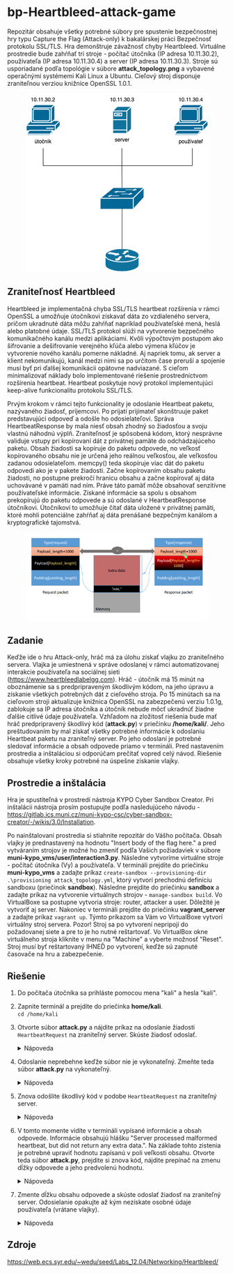 # bp-Heartbleed-attack-game
Repozitár obsahuje všetky potrebné súbory pre spustenie bezpečnostnej hry typu Capture the Flag (Attack-only) k bakalárskej práci Bezpečnosť protokolu SSL/TLS. Hra demonštruje závažnosť chyby Heartbleed. Virtuálne prostredie bude zahŕňať tri stroje - počítač útočníka (IP adresa 10.11.30.2), používateľa (IP adresa 10.11.30.4) a server (IP adresa 10.11.30.3). Stroje sú usporiadané podľa topológie v súbore **attack_topology.png** a vybavené operačnými systémemi Kali Linux a Ubuntu. Cieľový stroj disponuje zraniteľnou verziou knižnice OpenSSL 1.0.1.

<p align="center">
  <img src="https://github.com/dorota-fiit/bp-Heartbleed-attack-game/blob/main/attack_topology.png" width="420px">
</p>

## Zraniteľnosť Heartbleed 
Heartbleed je implementačná chyba SSL/TLS heartbeat rozšírenia v rámci OpenSSL a umožňuje útočníkovi získavať dáta zo vzdialeného servera, pričom ukradnuté dáta môžu zahŕňať napríklad používateľské mená, heslá alebo platobné údaje. SSL/TLS protokol slúži na vytvorenie bezpečného komunikačného kanálu medzi aplikáciami. Kvôli výpočtovým postupom ako šifrovanie a dešifrovanie verejného kľúča alebo výmena kľúčov je vytvorenie nového kanálu pomerne nákladné. Aj napriek tomu, ak server a klient nekomunikujú, kanál medzi nimi sa po určitom čase preruší a spojenie musí byť pri ďalšej komunikácii opätovne nadviazané. S cieľom minimalizovať náklady bolo implementované riešenie prostredníctvom rozšírenia heartbeat.  Heartbeat poskytuje nový protokol implementujúci keep-alive funkcionalitu protokolu SSL/TLS.

Prvým krokom v rámci tejto funkcionality je odoslanie Heartbeat paketu, nazývaného žiadosť, príjemcovi. Po prijatí prijímateľ skonštruuje paket predstavujúci odpoveď a odošle ho odosielateľovi. Správa HeartbeatResponse by mala niesť obsah zhodný so žiadosťou a svoju vlastnú náhodnú výplň. Zraniteľnosť je spôsobená kódom, ktorý nesprávne validuje vstupy pri kopírovaní dát z privátnej pamäte do odchádzajúceho paketu. Obsah žiadosti sa kopíruje do paketu odpovede, no veľkosť kopírovaného obsahu nie je určená jeho reálnou veľkosťou, ale veľkosťou zadanou odosielateľom. memcpy() teda skopíruje viac dát do paketu odpovedi ako je v pakete žiadosti. Začne kopírovaním obsahu paketu žiadosti, no postupne prekročí hranicu obsahu a začne kopírovať aj dáta uchovávané v pamäti nad ním. Práve táto pamäť môže obsahovať senzitívne používateľské informácie. Získané informácie sa spolu s obsahom prekopírujú do paketu odpovede a sú odoslané v HeartbeatResponse útočníkovi. Útočníkovi to umožňuje čítať dáta uložené v privátnej pamäti, ktoré mohli potenciálne zahŕňať aj dáta prenášané bezpečným kanálom a kryptografické tajomstvá.

<p align="center">
  <img src="https://github.com/dorota-fiit/bp-Heartbleed-attack-game/blob/main/heartbleed_attack.PNG" width="420px">
</p>

## Zadanie
Keďže ide o hru Attack-only, hráč má za úlohu získať vlajku zo zraniteľného servera. Vlajka je umiestnená v správe odoslanej v rámci automatizovanej interakcie používateľa na sociálnej sieti (https://www.heartbleedlabelgg.com). Hráč - útočník má 15 minút na oboznámenie sa s predpripraveným škodlivým kódom, na jeho úpravu a získanie všetkých potrebných dát z cieľového stroja. Po 15 minútach sa na cieľovom stroji aktualizuje knižnica OpenSSL na zabezpečenú verziu 1.0.1g, zablokuje sa IP adresa útočníka a útočník nebude môcť ukradnúť žiadne ďalšie citlivé údaje používateľa. Vzhľadom na zložitosť riešenia bude mať hráč predpripravený škodlivý kód (**attack.py**) v priečinku **/home/kali/**. Jeho preštudovaním by mal získať všetky potrebné informácie k odoslaniu Heartbeat paketu na zraniteľný server. Po jeho odoslaní je potrebné sledovať informácie a obsah odpovede priamo v termináli. Pred nastavením prostredia a inštaláciou si odporúčam prečítať vopred celý návod. Riešenie obsahuje všetky kroky potrebné na úspešne získanie vlajky. 
## Prostredie a inštalácia
Hra je spustiteľná v prostredí nástroja KYPO Cyber Sandbox Creator. Pri inštalácii nástroja prosím postupujte podľa nasledujúceho návodu -  https://gitlab.ics.muni.cz/muni-kypo-csc/cyber-sandbox-creator/-/wikis/3.0/Installation. 

Po nainštalovaní prostredia si stiahnite repozitár do Vášho počítača. Obsah vlajky je prednastavený na hodnotu "Insert body of the flag here." a pred vytváraním strojov je možné ho zmeniť podľa Vašich požiadaviek v súbore **muni-kypo_vms/user/interaction3.py**. Následne  vytvoríme virtuálne stroje - počítač útočníka (Vy) a používateľa. V termináli prejdite do priečinku **muni-kypo_vms** a zadajte príkaz `create-sandbox --provisioning-dir .\provisioning attack_topology.yml`, ktorý vytvorí prechodnú definíciu sandboxu (priečinok **sandbox**). Následne prejdite do priečinku **sandbox** a zadajte príkaz na vytvorenie virtuálnych strojov - `manage-sandbox build`. Vo VirtualBoxe sa postupne vytvoria stroje: router, attacker a user. Dôležité je vytvoriť aj server. Nakoniec v termináli prejdite do priečinku **vagrant_server** a zadajte príkaz `vagrant up`. Týmto príkazom sa Vám vo VirtualBoxe vytvorí virtuálny stroj servera. Pozor! Stroj sa po vytvorení nepripojí do požadovanej siete a pre to je ho nutné reštartovať. Vo VirtualBox okne virtuálneho stroja kliknite v menu na "Machine" a vyberte možnosť "Reset". Stroj musí byť reštartovaný IHNEĎ po vytvorení, keďže sú zapnuté časovače na hru a zabezpečenie. 
## Riešenie
1. Do počítača útočníka sa prihláste pomocou mena "kali" a hesla "kali".
2. Zapnite terminál a prejdite do priečinka **home/kali**.\
`cd /home/kali`
3. Otvorte súbor **attack.py** a nájdite príkaz na odoslanie žiadosti `HeartbeatRequest` na zraniteľný server. Skúste žiadosť odoslať.

    <details><summary>Nápoveda</summary>
    
    ```
        ./attack.py www.heartbleedlabelgg.com
    ```
    
    </details>

4. Odoslanie neprebehne keďže súbor nie je vykonateľný. Zmeňte teda súbor **attack.py** na vykonateľný. 
  
    <details><summary>Nápoveda</summary>
    
    ```
        sudo chmod +x attack.py
    ```
    
    </details>
  
5. Znova odošlite škodlivý kód v podobe `HeartbeatRequest` na zraniteľný server.
 
   <details><summary>Nápoveda</summary>
    
    ```
      ./attack.py www.heartbleedlabelgg.com
    ```
    
    </details>
  
6. V tomto momente vidíte v termináli vypísané informácie a obsah odpovede. Informácie obsahujú hlášku "Server processed malformed heartbeat, but did not return any extra data.". Na základe tohto zistenia je potrebné upraviť hodnotu zapísanú v poli veľkosti obsahu. Otvorte teda súbor **attack.py**, prejdite si znova kód, nájdite prepínač na zmenu dĺžky odpovede a jeho predvolenú hodnotu. 
 
   <details><summary>Nápoveda</summary>
    
    Prepínače na zmenu dĺžky odpovede sú: 
    ```
        -l / --length
    ``` 
    Ich predvolená veľkosť je:
    ```
        0x16
    ``` 
    
    
    </details>
  
7. Zmente dĺžku obsahu odpovede a skúste odoslať žiadosť na zraniteľný server. Odosielanie opakujte až kým nezískate osobné údaje používateľa (vrátane vlajky).

    <details><summary>Nápoveda</summary>
    
    Prvou možnosťou je zmena default hodnoty priamo v kóde. Druhou možnosťou je obmienanie dĺžky pomocou prepínačov  priamo v termináli. Skúste odoslať žiadosť na zraniteľný server napríklad príkazom: 
    ```
        ./attack.py www.heartbleedlabelgg.com -l 0x4000
    ``` 
       
    </details>
  
## Zdroje
https://web.ecs.syr.edu/~wedu/seed/Labs_12.04/Networking/Heartbleed/

